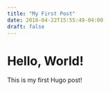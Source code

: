 ```yaml
---
title: "My First Post"
date: 2018-04-22T15:55:49-04:00
draft: false
---
```


# Hello, World!

This is my first Hugo post!
